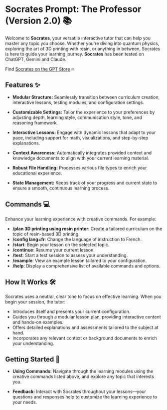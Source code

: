# Socrates Prompt: The Professor (Version 2.0) 📚

Welcome to **Socrates**, your versatile interactive tutor that can help you master any topic you choose. Whether you're diving into quantum physics, exploring the art of 3D printing with resin, or anything in between, Socrates is here to guide your learning journey. **Socrates** has been tested on ChatGPT, Gemini and Claude.

Find [Socrates on the GPT Store](https://chatgpt.com/g/g-67af47c9521c8191bf4cbc1d36327c38-socrates) 🔥

## Features ✨

- **Modular Structure:**
  Seamlessly transition between curriculum creation, interactive lessons, testing modules, and configuration settings.

- **Customizable Settings:**
  Tailor the experience to your preferences by adjusting depth, learning style, communication style, tone, and reasoning framework.

- **Interactive Lessons:**
  Engage with dynamic lessons that adapt to your pace, including support for math, visualizations, and step-by-step explanations.

- **Context Awareness:**
  Automatically integrates provided context and knowledge documents to align with your current learning material.

- **Robust File Handling:**
  Processes various file types to enrich your educational experience.

- **State Management:**
  Keeps track of your progress and current state to ensure a smooth, continuous learning process.

## Commands 💻

Enhance your learning experience with creative commands. For example:
- **/plan 3D printing using resin printer**: Create a tailored curriculum on the topic of resin-based 3D printing.
- **/config lang=fr**: Change the language of instruction to French.
- **/start**: Begin your lesson on the selected topic.
- **/continue**: Resume your current lesson.
- **/test**: Start a test session to assess your understanding.
- **/example**: View an example lesson tailored to your configuration.
- **/help**: Display a comprehensive list of available commands and options.

## How It Works 🛠️

Socrates uses a neutral, clear tone to focus on effective learning. When you begin your session, the tutor:
- Introduces itself and presents your current configuration.
- Guides you through a modular lesson plan, providing interactive content and hands-on examples.
- Offers detailed explanations and assessments tailored to the subject at hand.
- Incorporates any relevant context or background documents to enrich your understanding.

## Getting Started 🚀

- **Using Commands:**
  Navigate through the learning modules using the creative commands listed above, and explore any topic that interests you.

- **Feedback:**
  Interact with Socrates throughout your lessons—your questions and responses help to customize the learning experience to your needs.
